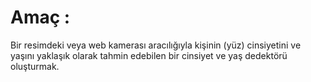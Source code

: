 # Amaç :
Bir resimdeki veya web kamerası aracılığıyla kişinin (yüz) cinsiyetini ve yaşını yaklaşık olarak tahmin edebilen bir cinsiyet ve yaş dedektörü oluşturmak.
